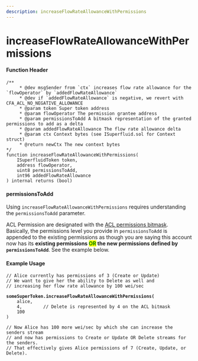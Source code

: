 ```yaml
---
description: increaseFlowRateAllowanceWithPermissions
---
```


# increaseFlowRateAllowanceWithPermissions

#### Function Header

```solidity
/**
     * @dev msgSender from `ctx` increases flow rate allowance for the `flowOperator` by `addedFlowRateAllowance`
     * @dev if `addedFlowRateAllowance` is negative, we revert with CFA_ACL_NO_NEGATIVE_ALLOWANCE
     * @param token Super token address
     * @param flowOperator The permission grantee address
     * @param permissionsToAdd A bitmask representation of the granted permissions to add as a delta
     * @param addedFlowRateAllowance The flow rate allowance delta
     * @param ctx Context bytes (see ISuperfluid.sol for Context struct)
     * @return newCtx The new context bytes
*/
function increaseFlowRateAllowanceWithPermissions(
    ISuperfluidToken token,
    address flowOperator,
    uint8 permissionsToAdd,
    int96 addedFlowRateAllowance
) internal returns (bool)
```

#### permissionsToAdd

Using `increaseFlowRateAllowanceWithPermissions` requires understanding the `permissionsToAdd` parameter.&#x20;

ACL Permission are designated with the [ACL permissions bitmask](../../cfa-access-control-list-acl/#permissions-parameter). Basically, the permissions level you provide in `permissionsToAdd` is appended to the existing permissions as though you are saying this account now has its **existing permissions **<mark style="color:green;">**OR**</mark>** the new permissions defined by `permissionsToAdd`**. See the example below.

#### Example Usage

<pre><code>// Alice currently has permissions of 3 (Create or Update)
// We want to give her the ability to Delete as well and
// increasing her flow rate allowance by 100 wei/sec
<strong>
</strong><strong>someSuperToken.increaseFlowRateAllowanceWithPermissions(
</strong>    alice,
    4,        // Delete is represented by 4 on the ACL bitmask
    100
)

// Now Alice has 100 more wei/sec by which she can increase the senders stream
// and now has permissions to Create or Update OR Delete streams for the senders.
// That effectively gives Alice permissions of 7 (Create, Update, or Delete).
</code></pre>
